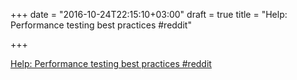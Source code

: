 +++
date = "2016-10-24T22:15:10+03:00"
draft = true
title = "Help: Performance testing best practices  #reddit"

+++

<p><a href="https://t.co/qQr9HFN8Sc">Help: Performance testing best practices  #reddit</a></p>
